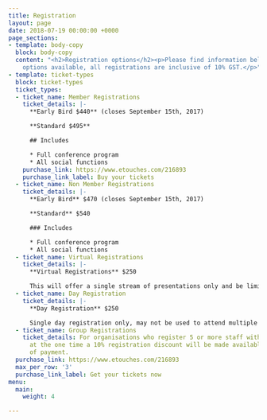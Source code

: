 ```yaml
---
title: Registration
layout: page
date: 2018-07-19 00:00:00 +0000
page_sections:
- template: body-copy
  block: body-copy
  content: "<h2>Registration options</h2><p>Please find information below on all registration
    options available, all registrations are inclusive of 10% GST.</p>"
- template: ticket-types
  block: ticket-types
  ticket_types:
  - ticket_name: Member Registrations
    ticket_details: |-
      **Early Bird $440** (closes September 15th, 2017)

      **Standard $495**

      ## Includes

      * Full conference program
      * All social functions
    purchase_link: https://www.etouches.com/216893
    purchase_link_label: Buy your tickets
  - ticket_name: Non Member Registrations
    ticket_details: |-
      **Early Bird** $470 (closes September 15th, 2017)

      **Standard** $540

      ### Includes

      * Full conference program
      * All social functions
  - ticket_name: Virtual Registrations
    ticket_details: |-
      **Virtual Registrations** $250

      This will offer a single stream of presentations only and be limited to 100 participants. Virtual sessions will be scheduled across all days of the conference.
  - ticket_name: Day Registration
    ticket_details: |-
      **Day Registration** $250

      Single day registration only, may not be used to attend multiple days. This registration does not include Social Events, tickets may be purchased to attend these events.
  - ticket_name: Group Registrations
    ticket_details: For organisations who register 5 or more staff with full registrations
      at the one time a 10% registration discount will be made available at the time
      of payment. 
  purchase_link: https://www.etouches.com/216893
  max_per_row: '3'
  purchase_link_label: Get your tickets now
menu:
  main:
    weight: 4

---
```

